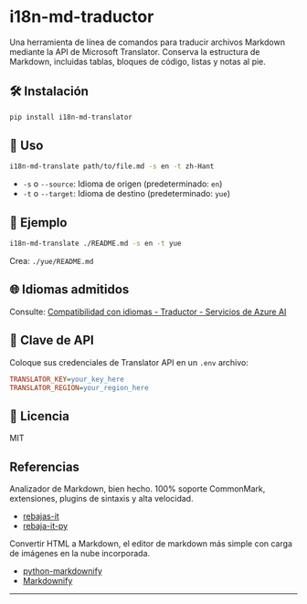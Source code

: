 i18n-md-traductor
=================

Una herramienta de línea de comandos para traducir archivos Markdown mediante la API de Microsoft Translator. Conserva la estructura de Markdown, incluidas tablas, bloques de código, listas y notas al pie.

🛠 Instalación
-------------

```bash
pip install i18n-md-translator
```

🚀 Uso
-----

```bash
i18n-md-translate path/to/file.md -s en -t zh-Hant
```

* `-s` o `--source`: Idioma de origen (predeterminado: `en`)
* `-t` o `--target`: Idioma de destino (predeterminado: `yue`)

🧪 Ejemplo
---------

```bash
i18n-md-translate ./README.md -s en -t yue
```

Crea: `./yue/README.md`

🌐 Idiomas admitidos
-------------------

Consulte: [Compatibilidad con idiomas - Traductor - Servicios de Azure AI](https://learn.microsoft.com/en-us/azure/ai-services/translator/language-support)

🔐 Clave de API
--------------

Coloque sus credenciales de Translator API en un `.env` archivo:

```ini
TRANSLATOR_KEY=your_key_here
TRANSLATOR_REGION=your_region_here
```

📄 Licencia
----------

MIT

Referencias
-----------

Analizador de Markdown, bien hecho. 100% soporte CommonMark, extensiones, plugins de sintaxis y alta velocidad.

* [rebajas-it](https://github.com/markdown-it/markdown-it)
* [rebaja-it-py](https://github.com/executablebooks/markdown-it-py)

Convertir HTML a Markdown, el editor de markdown más simple con carga de imágenes en la nube incorporada.

* [python-markdownify](https://github.com/matthewwithanm/python-markdownify)
* [Markdownify](https://github.com/tibastral/markdownify)

---